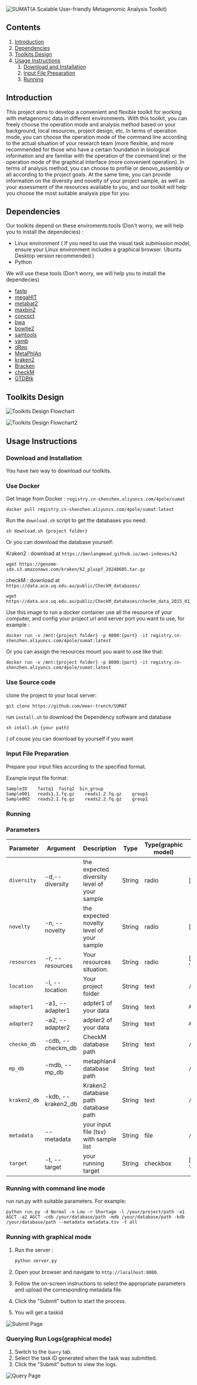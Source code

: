 ![SUMAT(A Scalable User-friendly Metagenomic Analysis Toolkit)](https://github.com/meeb-trench/SUMAT/blob/main/banner.png)

## Contents

1. [Introduction](#introduction)
2. [Dependencies](#dependencies)
3. [Toolkits Design](#toolkits-design)
4. [Usage Instructions](#usage-instructions)
    1. [Download and Installation](#download-and-installation)
    2. [Input File Preparation](#input-file-preparation)
    3. [Running](#running)


## Introduction
This project aims to develop a convenient and flexible toolkit for working with metagenomic data in different environments. With this toolkit, you can freely choose the operation mode and analysis method based on your background, local resources, project design, etc.
In terms of operation mode, you can choose the operation mode of the command line according to the actual situation of your research team (more flexible, and more recommended for those who have a certain foundation in biological information and are familiar with the operation of the command line) or the operation mode of the graphical interface (more convenient operation).
In terms of analysis method, you can choose to profile or denovo_assembly or all according to the project goals. At the same time, you can provide information on the diversity and novelty of your project sample, as well as your assessment of the resources available to you, and our toolkit will help you choose the most suitable analysis pipe for you.
## Dependencies
Our toolkits depend on these enviroments:tools (Don't worry, we will help you to install the dependecies) :
- Linux environment ( If you need to use the visual task submission model, ensure your Linux environment includes a graphical browser. Ubuntu Desktop version recommended.)
- Python 

We will use these tools (Don't worry, we will help you to install the dependecies)
- [fastp](https://github.com/OpenGene/fastp)
- [megaHIT](https://github.com/voutcn/megahit)
- [metabat2](https://bitbucket.org/berkeleylab/metabat)
- [maxbin2](https://www.rcac.purdue.edu/software/maxbin2)
- [concoct](https://github.com/BinPro/CONCOCT)
- [bwa](https://github.com/lh3/bwa)
- [bowtie2](https://bowtie-bio.sourceforge.net/bowtie2/index.shtml)
- [samtools](https://github.com/samtools/samtools)
- [vamb](https://github.com/RasmussenLab/vamb)
- [dRep](https://github.com/MrOlm/drep)
- [MetaPhlAn](https://github.com/biobakery/MetaPhlAn)
- [kraken2](https://github.com/DerrickWood/kraken2)
- [Bracken](https://github.com/jenniferlu717/Bracken)
- [checkM](https://github.com/Ecogenomics/CheckM)
- [GTDBtk](https://github.com/Ecogenomics/GTDBTk)
## Toolkits Design 
![Toolkits Design Flowchart](https://github.com/meer-trench/SUMAT/blob/main/flowchart.png)

![Toolkits Design Flowchart2](https://github.com/meer-trench/SUMAT/blob/main/flowchart2.png)

## Usage Instructions
### Download and Installation
You have two way to download our toolkits.

### Use Docker

Get Image from Docker : `registry.cn-shenzhen.aliyuncs.com/4pole/sumat`

    docker pull registry.cn-shenzhen.aliyuncs.com/4pole/sumat:latest

Run the `download.sh` script to get the databases you need:

```
sh download.sh {project folder}
```
Or you can download the database yourself:

Kraken2 :  download at  `https://benlangmead.github.io/aws-indexes/k2`

```
wget https://genome-idx.s3.amazonaws.com/kraken/k2_pluspf_20240605.tar.gz
```
checkM : download at  `https://data.ace.uq.edu.au/public/CheckM_databases/`
```
wget https://data.ace.uq.edu.au/public/CheckM_databases/checkm_data_2015_01_16.tar.gz
```

Use this image to run a docker container use all the resource of your computer, and config your project url and server port you want to use, for example :

    docker run -v /mnt:{project folder} -p 8000:{port} -it registry.cn-shenzhen.aliyuncs.com/4pole/sumat:latest

Or you can assign the resources mount you want to use like that:

    docker run -v /mnt:{project folder} -p 8000:{port} -it registry.cn-shenzhen.aliyuncs.com/4pole/sumat:latest


### Use Source code

clone the project to your local server:

```
git clone https://github.com/meer-trench/SUMAT
```

run `install.sh` to download the Dependency software and database
```
sh intall.sh {your path}
```
( of couse you can download by yourself if you want


### Input File Preparation
Prepare your input files according to the specified format.

Example input file format:
    
```plaintext
SampleID    fastq1  fastq2  bin_group
Sample001   reads1.1.fq.gz    reads1.2.fq.gz    group1
Sample002   reads2.1.fq.gz    reads2.2.fq.gz    group1
```
### Running

### Parameters

| Parameter         | Argument |  Description                              | Type |Type(graphic model) | Value               |
|-------------------|--|--|--|------------------------------------------|------------------------------|
| `diversity` | -d,--diversity|the expected diversity level of your sample | String|radio|['Normal', 'High']       |
| `novelty`| -n, --novelty | the expected novelty level of your sample   | String|radio|['Low', 'High']      |
| `resources` |-r, --resources       | Your resources situation.   |String|radio| ['Appropriate', 'Sufficient', 'Shortage']                       |
| `location` | -l, --location | Your project folder |String|text     | `/your/project/path`                       |
| `adapter1`|-a1, --adapter1  | adpter1 of your data|String|text| `AGCTACTG`                          |
| `adapter2`|-a2, --adapter2  | adpter2 of your data|String|text| `AGCTACTG`                          |
| `checkm_db`|-cdb, --checkm_db  | CheckM database path|String|text| `/your/database/path`                          |
| `mp_db`|-mdb, --mp_db  | metaphlan4 database path|String|text| `/your/database/path`                          |
| `kraken2_db`|-kdb, --kraken2_db  | Kraken2 database path database path|String|text| `/your/database/path`                          |
| `metadata`| --metadata  | your input file (tsv) with sample list |String|file| `/your/metadata/file/path`                          |
| `target`| -t, --target  | your running target |String|checkbox| ['profiling', 'denovo_assembly', 'all']                          |

### Running with command line mode

run run.py with suitable parameters. For example:

```
python run.py -d Normal -n Low -r Shortage -l /your/project/path -a1 AGCT -a2 AGCT -cdb /your/database/path -mdb /your/database/path -kdb /your/database/path --metadata metadata.tsv -t all
```

### Running with graphical mode
1. Run the server :
    ```bash
    python server.py
    ```
2. Open your browser and navigate to `http://localhost:8000`.
3. Follow the on-screen instructions to select the appropriate parameters and upload the corresponding metadata file.

4. Click the "Submit" button to start the process.

5. You will get a taskid

![Submit Page](https://github.com/meer-trench/SUMAT/blob/main//submitpage.png)



### Querying Run Logs(graphical mode)
1. Switch to the `Query` tab.
2. Select the task ID generated when the task was submitted.
3. Click the "Submit" button to view the logs.

![Query Page](https://github.com/meer-trench/SUMAT/blob/main//query.png)

